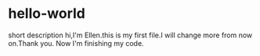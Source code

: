 # hello-world
short description
hi,I'm Ellen.this is my first file.I will change more from now on.Thank you.
Now I'm finishing my code.
